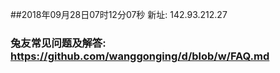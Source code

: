 ##2018年09月28日07时12分07秒 新址: 142.93.212.27
### 兔友常见问题及解答: https://github.com/wanggonging/d/blob/w/FAQ.md
